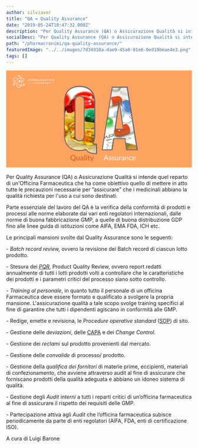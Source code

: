 ```yaml
---
author: silviaver
title: "QA = Quality Assurance"
date: "2019-05-24T18:47:32.000Z"
description: "Per Quality Assurance (QA) o Assicurazione Qualità si intende quel reparto di un'Officina Farmaceutica che ha come obiettivo quello di mettere in atto tutte le precauzioni necessarie per ”assicurare” che i medicinali abbiano la qualità richiesta per l'uso a cui sono destinati. "
socialDesc: "Per Quality Assurance (QA) o Assicurazione Qualità si intende quel reparto di un'Officina Farmaceutica che ha come obiettivo quello di mettere in atto tutte le precauzioni necessarie per ”assicurare” che i medicinali abbiano la qualità richiesta per l'uso a cui sono destinati. "
path: "/pharmacronimi/qa-quality-assurance/"
featuredImage: "../../images/7d34910a-dae9-45a8-91e6-0ed19beae4e3.png"
tags: []
---
```


![](../../images/7d34910a-dae9-45a8-91e6-0ed19beae4e3.png)

Per Quality Assurance (QA) o Assicurazione Qualità si intende quel reparto di un'Officina Farmaceutica che ha come obiettivo quello di mettere in atto tutte le precauzioni necessarie per ”assicurare” che i medicinali abbiano la qualità richiesta per l'uso a cui sono destinati.

Parte essenziale del lavoro del QA è la verifica della conformità di prodotti e processi alle norme elaborate dai vari enti regolatori internazionali, dalle norme di buona fabbricazione GMP, a quelle di buona distribuzione GDP fino alle linee guida di istituzioni come AIFA, EMA FDA, ICH etc.

Le principali mansioni svolte dal Quality Assurance sono le seguenti:

\- _Batch record review,_ ovvero la revisione dei Batch record di ciascun lotto prodotto.

\- Stesura dei [_PQR_](https://www.farmaceuticayounger.science/pharmacronimi/pqr--product-quality-review/), Product Quality Review, ovvero report redatti annualmente di tutti i lotti prodotti volti a controllare che le caratteristiche dei prodotti e i parametri critici del processo siano sotto controllo.

\- _Training al personale_, in quanto tutto il personale di un officina Farmaceutica deve essere formato e qualificato a svolgere la propria mansione. L'assicurazione qualità a tale scopo svolge training specifici al fine di garantire che tutti i dipendenti agiscano in conformità alle GMP.

\- Redige, emette e revisiona, le _Procedure operative standard_ ([SOP](https://www.farmaceuticayounger.science/pharmacronimi/sop--standard-operating-procedure/)) di sito.

\- Gestione delle _deviazioni_, delle [CAPA](https://www.farmaceuticayounger.science/pharmacronimi/capa--corrective-action/preventive-action/) e dei _Change Control_.

\- Gestione dei _reclami_ sul prodotto provenienti dal mercato.

\- Gestione delle _convalide_ di processo/ prodotto.

\- Gestione della _qualifica dei fornitori_ di materie prime, eccipienti, materiali di confezionamento, che avviene attraverso audit al fine di assicurare che forniscano prodotti della qualità adeguata e abbiano un idoneo sistema di qualità.

\- Gestione degli _Audit interni_ a tutti i reparti critici di un’officina farmaceutica al fine di assicurare il rispetto dei requisiti delle GMP.

\- Partecipazione attiva agli _Audit_ che l’officina farmaceutica subisce periodicamente da parte di enti regolatori (AIFA, FDA, enti di certificazione ISO).

A cura di Luigi Barone
